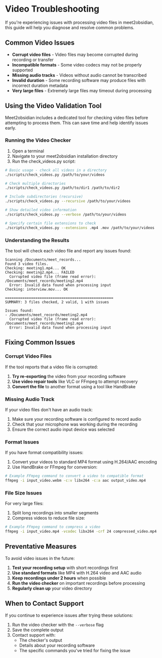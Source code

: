 # Video Troubleshooting

If you're experiencing issues with processing video files in meet2obsidian, this guide will help you diagnose and resolve common problems.

## Common Video Issues

- **Corrupt video files** - Video files may become corrupted during recording or transfer
- **Incompatible formats** - Some video codecs may not be properly supported
- **Missing audio tracks** - Videos without audio cannot be transcribed
- **Invalid duration** - Some recording software may produce files with incorrect duration metadata
- **Very large files** - Extremely large files may timeout during processing

## Using the Video Validation Tool

Meet2obsidian includes a dedicated tool for checking video files before attempting to process them. This can save time and help identify issues early.

### Running the Video Checker

1. Open a terminal
2. Navigate to your meet2obsidian installation directory
3. Run the check_videos.py script:

```bash
# Basic usage - check all videos in a directory
./scripts/check_videos.py /path/to/your/videos

# Check multiple directories
./scripts/check_videos.py /path/to/dir1 /path/to/dir2

# Include subdirectories (recursive)
./scripts/check_videos.py --recursive /path/to/your/videos

# Show detailed video information
./scripts/check_videos.py --verbose /path/to/your/videos

# Specify certain file extensions to check
./scripts/check_videos.py --extensions .mp4 .mov /path/to/your/videos
```

### Understanding the Results

The tool will check each video file and report any issues found:

```
Scanning /Documents/meet_records...
Found 3 video files.
Checking: meeting1.mp4... OK
Checking: meeting2.mp4... FAILED
  Corrupted video file (frame read error): /Documents/meet_records/meeting2.mp4
  Error: Invalid data found when processing input
Checking: interview.mov... OK

==================================================
SUMMARY: 3 files checked, 2 valid, 1 with issues

Issues found:
- /Documents/meet_records/meeting2.mp4
  Corrupted video file (frame read error): /Documents/meet_records/meeting2.mp4
  Error: Invalid data found when processing input
```

## Fixing Common Issues

### Corrupt Video Files

If the tool reports that a video file is corrupted:

1. **Try re-exporting** the video from your recording software
2. **Use video repair tools** like VLC or FFmpeg to attempt recovery
3. **Convert the file** to another format using a tool like HandBrake

### Missing Audio Track

If your video files don't have an audio track:

1. Make sure your recording software is configured to record audio
2. Check that your microphone was working during the recording
3. Ensure the correct audio input device was selected

### Format Issues

If you have format compatibility issues:

1. Convert your videos to standard MP4 format using H.264/AAC encoding
2. Use HandBrake or FFmpeg for conversion:

```bash
# Example FFmpeg command to convert a video to compatible format
ffmpeg -i input_video.webm -c:v libx264 -c:a aac output_video.mp4
```

### File Size Issues

For very large files:

1. Split long recordings into smaller segments
2. Compress videos to reduce file size:

```bash
# Example FFmpeg command to compress a video
ffmpeg -i input_video.mp4 -vcodec libx264 -crf 24 compressed_video.mp4
```

## Preventative Measures

To avoid video issues in the future:

1. **Test your recording setup** with short recordings first
2. **Use standard formats** like MP4 with H.264 video and AAC audio
3. **Keep recordings under 2 hours** when possible
4. **Run the video checker** on important recordings before processing
5. **Regularly clean up** your video directory

## When to Contact Support

If you continue to experience issues after trying these solutions:

1. Run the video checker with the `--verbose` flag
2. Save the complete output
3. Contact support with:
   - The checker's output
   - Details about your recording software
   - The specific commands you've tried for fixing the issue